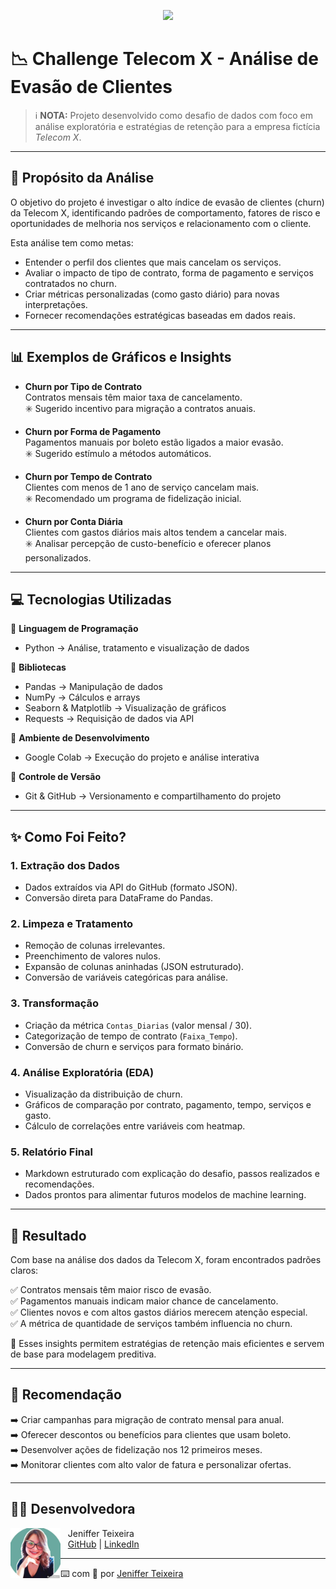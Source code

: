 <p align="center">
    <img width="200" src="https://cdn-icons-png.flaticon.com/512/1040/1040230.png">
</p>

# 📉 Challenge Telecom X - Análise de Evasão de Clientes

> ℹ️ **NOTA:** Projeto desenvolvido como desafio de dados com foco em análise exploratória e estratégias de retenção para a empresa fictícia *Telecom X*.

---

## 📌 Propósito da Análise

O objetivo do projeto é investigar o alto índice de evasão de clientes (churn) da Telecom X, identificando padrões de comportamento, fatores de risco e oportunidades de melhoria nos serviços e relacionamento com o cliente.

Esta análise tem como metas:

- Entender o perfil dos clientes que mais cancelam os serviços.
- Avaliar o impacto de tipo de contrato, forma de pagamento e serviços contratados no churn.
- Criar métricas personalizadas (como gasto diário) para novas interpretações.
- Fornecer recomendações estratégicas baseadas em dados reais.

---

## 📊 Exemplos de Gráficos e Insights

- **Churn por Tipo de Contrato**  
  Contratos mensais têm maior taxa de cancelamento.  
  ✳️ Sugerido incentivo para migração a contratos anuais.

- **Churn por Forma de Pagamento**  
  Pagamentos manuais por boleto estão ligados a maior evasão.  
  ✳️ Sugerido estímulo a métodos automáticos.

- **Churn por Tempo de Contrato**  
  Clientes com menos de 1 ano de serviço cancelam mais.  
  ✳️ Recomendado um programa de fidelização inicial.

- **Churn por Conta Diária**  
  Clientes com gastos diários mais altos tendem a cancelar mais.  
  ✳️ Analisar percepção de custo-benefício e oferecer planos personalizados.

---

## 💻 Tecnologias Utilizadas

🔹 **Linguagem de Programação**  
- Python → Análise, tratamento e visualização de dados

🔹 **Bibliotecas**  
- Pandas → Manipulação de dados  
- NumPy → Cálculos e arrays  
- Seaborn & Matplotlib → Visualização de gráficos  
- Requests → Requisição de dados via API

🔹 **Ambiente de Desenvolvimento**  
- Google Colab → Execução do projeto e análise interativa

🔹 **Controle de Versão**  
- Git & GitHub → Versionamento e compartilhamento do projeto

---

## ✨ Como Foi Feito?

### 1. **Extração dos Dados**
- Dados extraídos via API do GitHub (formato JSON).
- Conversão direta para DataFrame do Pandas.

### 2. **Limpeza e Tratamento**
- Remoção de colunas irrelevantes.
- Preenchimento de valores nulos.
- Expansão de colunas aninhadas (JSON estruturado).
- Conversão de variáveis categóricas para análise.

### 3. **Transformação**
- Criação da métrica `Contas_Diarias` (valor mensal / 30).
- Categorização de tempo de contrato (`Faixa_Tempo`).
- Conversão de churn e serviços para formato binário.

### 4. **Análise Exploratória (EDA)**
- Visualização da distribuição de churn.
- Gráficos de comparação por contrato, pagamento, tempo, serviços e gasto.
- Cálculo de correlações entre variáveis com heatmap.

### 5. **Relatório Final**
- Markdown estruturado com explicação do desafio, passos realizados e recomendações.
- Dados prontos para alimentar futuros modelos de machine learning.

---

## 🚀 Resultado

Com base na análise dos dados da Telecom X, foram encontrados padrões claros:

✅ Contratos mensais têm maior risco de evasão.  
✅ Pagamentos manuais indicam maior chance de cancelamento.  
✅ Clientes novos e com altos gastos diários merecem atenção especial.  
✅ A métrica de quantidade de serviços também influencia no churn.  

🔁 Esses insights permitem estratégias de retenção mais eficientes e servem de base para modelagem preditiva.

---

## 🧠 Recomendação

➡️ Criar campanhas para migração de contrato mensal para anual.  
➡️ Oferecer descontos ou benefícios para clientes que usam boleto.  
➡️ Desenvolver ações de fidelização nos 12 primeiros meses.  
➡️ Monitorar clientes com alto valor de fatura e personalizar ofertas.  

---

## 👩‍💻 Desenvolvedora

<p>
  <img align="left" width="80" src="https://github.com/jenifferteixeira/natty-or-not/blob/main/assets-git/1707272285584.jpg">
</p>

&nbsp;&nbsp;&nbsp;Jeniffer Teixeira  
&nbsp;&nbsp;&nbsp;[GitHub](https://github.com/jenifferteixeira) | [LinkedIn](https://www.linkedin.com/in/dev-jeniffer-teixeira/)

---

⌨️ com 💙 por [Jeniffer Teixeira](https://www.linkedin.com/in/dev-jeniffer-teixeira/)
